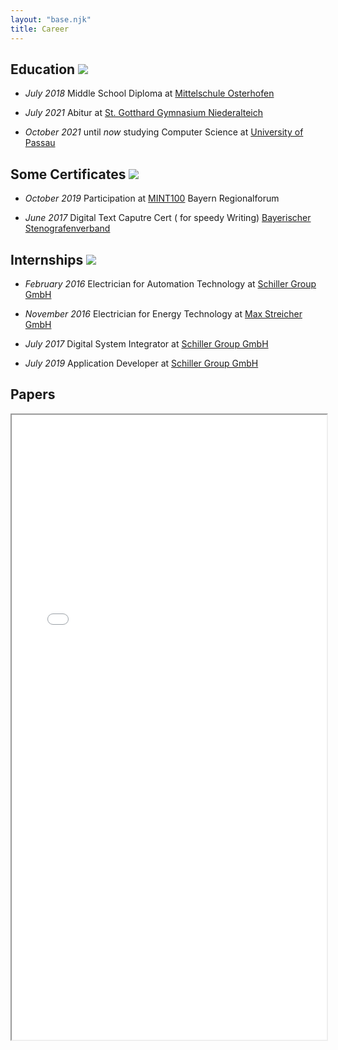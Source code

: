 ```yaml
---
layout: "base.njk"
title: Career
---
```


## Education ![](/assets/icons/graduation-cap-solid.svg)

+ _July 2018_ Middle School Diploma at [Mittelschule Osterhofen](https://mittelschule-osterhofen.de/)

+ _July 2021_ Abitur at [St. Gotthard Gymnasium Niederalteich](https://st-gotthard-gymnasium.de/)

+ _October 2021_ until _now_ studying Computer Science at [University of Passau](https://uni-passau.de)

## Some Certificates ![](/assets/icons/certificate-black-paper-symbol.svg)

+ _October 2019_ Participation at [MINT100](https://www.mint-ec.de/) Bayern Regionalforum

+ _June 2017_ Digital Text Caputre Cert ( for speedy Writing) [Bayerischer Stenografenverband](https://www.bayerischer-stenografenverband.de/)

## Internships ![](/assets/icons/laptop-code-solid.svg)

+ _February 2016_ Electrician for Automation Technology at [Schiller Group GmbH](https://schiller.de)

+ _November 2016_ Electrician for Energy Technology at [Max Streicher GmbH](https://streicher.de)

+ _July 2017_ Digital System Integrator at [Schiller Group GmbH](https://schiller.de)

+ _July 2019_ Application Developer at [Schiller Group GmbH](https://schiller.de)

<style>
    .dark main img {
        filter: invert(1);
    }

    main img {
        height: 1.3rem;
    }
</style>

## Papers

<iframe src="/assets/docs/KuenstlicheNeuronaleNetzeJulianHarrer.pdf" width="100%" height=1000px">